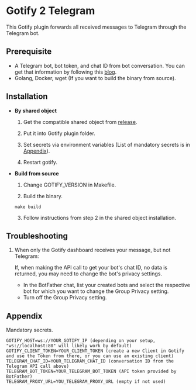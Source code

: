 # Gotify 2 Telegram
This Gotify plugin forwards all received messages to Telegram through the Telegram bot.

## Prerequisite
- A Telegram bot, bot token, and chat ID from bot conversation. You can get that information by following this [blog](https://medium.com/linux-shots/setup-telegram-bot-to-get-alert-notifications-90be7da4444).
- Golang, Docker, wget (If you want to build the binary from source).

## Installation
* **By shared object**

    1. Get the compatible shared object from [release](https://github.com/anhbh310/gotify2telegram/releases).

    2. Put it into Gotify plugin folder.

    3. Set secrets via environment variables (List of mandatory secrets is in [Appendix](#appendix)).

    4. Restart gotify.

* **Build from source**

    1. Change GOTIFY_VERSION in Makefile.

    2. Build the binary.

    ```
    make build
    ```

    3. Follow instructions from step 2 in the shared object installation.

## Troubleshooting
1. When only the Gotify dashboard receives your message, but not Telegram:

    If, when making the API call to get your bot's chat ID, no data is returned, you may need to change the bot's privacy settings.

    - In the BotFather chat, list your created bots and select the respective bot for which you want to change the Group Privacy setting.
    - Turn off the Group Privacy setting.

## Appendix
Mandatory secrets.

```(shell)
GOTIFY_HOST=ws://YOUR_GOTIFY_IP (depending on your setup, "ws://localhost:80" will likely work by default)
GOTIFY_CLIENT_TOKEN=YOUR_CLIENT_TOKEN (create a new Client in Gotify and use the Token from there, or you can use an existing client)
TELEGRAM_CHAT_ID=YOUR_TELEGRAM_CHAT_ID (conversation ID from the Telegram API call above)
TELEGRAM_BOT_TOKEN=YOUR_TELEGRAM_BOT_TOKEN (API token provided by BotFather)
TELEGRAM_PROXY_URL=YOU_TELEGRAM_PROXY_URL (empty if not used)
```

